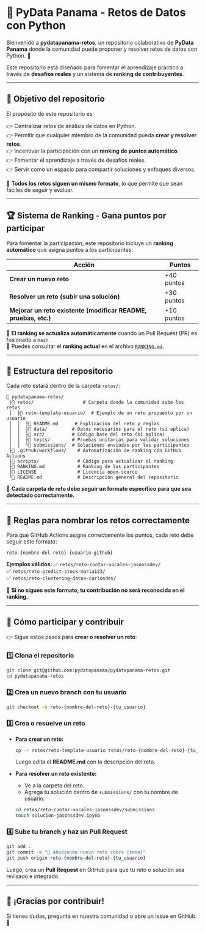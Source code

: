 # 🌟 PyData Panama - Retos de Datos con Python

Bienvenido a **pydatapanama-retos**, un repositorio colaborativo de **PyData Panama** donde la comunidad puede proponer y resolver retos de datos con Python. 🚀

Este repositorio está diseñado para fomentar el aprendizaje práctico a través de **desafíos reales** y un sistema de **ranking de contribuyentes**.

---

## 🎯 **Objetivo del repositorio**
El propósito de este repositorio es:

👉 Centralizar retos de análisis de datos en Python.  
👉 Permitir que cualquier miembro de la comunidad pueda **crear y resolver retos**.  
👉 Incentivar la participación con un **ranking de puntos automático**.  
👉 Fomentar el aprendizaje a través de desafíos reales.  
👉 Servir como un espacio para compartir soluciones y enfoques diversos.  

📌 **Todos los retos siguen un mismo formato**, lo que permite que sean fáciles de seguir y evaluar.

---

## 🏆 **Sistema de Ranking - Gana puntos por participar**
Para fomentar la participación, este repositorio incluye un **ranking automático** que asigna puntos a los participantes:

| Acción | Puntos |
|--------|--------|
| **Crear un nuevo reto** | +40 puntos |
| **Resolver un reto (subir una solución)** | +30 puntos |
| **Mejorar un reto existente (modificar README, pruebas, etc.)** | +10 puntos |

📌 **El ranking se actualiza automáticamente** cuando un Pull Request (PR) es fusionado a `main`.  
📌 Puedes consultar el **ranking actual** en el archivo [`RANKING.md`](RANKING.md).

---

## 📂 **Estructura del repositorio**
Cada reto estará dentro de la carpeta `retos/`:
```plaintext
📂 pydatapanama-retos/
 ├📂 retos/                  # Carpeta donde la comunidad sube los retos
 │  ├📂 reto-template-usuario/  # Ejemplo de un reto propuesto por un usuario
 │  │  ├📄 README.md      # Explicación del reto y reglas
 │  │  ├📂 data/         # Datos necesarios para el reto (si aplica)
 │  │  ├📂 src/          # Código base del reto (si aplica)
 │  │  ├📂 tests/        # Pruebas unitarias para validar soluciones
 │  │  └📂 submissions/  # Soluciones enviadas por los participantes
 ├📂 .github/workflows/    # Automatización de ranking con GitHub Actions
 ├📂 scripts/              # Código para actualizar el ranking
 ├📄 RANKING.md            # Ranking de los participantes
 ├📄 LICENSE               # Licencia open-source
 └📄 README.md             # Descripción general del repositorio
```

📌 **Cada carpeta de reto debe seguir un formato específico para que sea detectado correctamente.**

---

## 📁 **Reglas para nombrar los retos correctamente**
Para que GitHub Actions asigne correctamente los puntos, cada reto debe seguir este formato:

```
reto-{nombre-del-reto}-{usuario-github}
```

**Ejemplos válidos:**
✅ `retos/reto-contar-vocales-jasonssdev/`  
✅ `retos/reto-predict-stock-maria123/`  
✅ `retos/reto-clustering-datos-carlosdev/`  

📌 **Si no sigues este formato, tu contribución no será reconocida en el ranking.**

---

## 🤝 **Cómo participar y contribuir**
👉 Sigue estos pasos para **crear o resolver un reto**:

### 1️⃣ **Clona el repositorio**
```bash
git clone git@github.com:pydatapanama/pydatapanama-retos.git
cd pydatapanama-retos
```

### 2️⃣ **Crea un nuevo branch con tu usuario**
```bash
git checkout -b reto-{nombre-del-reto}-{tu_usuario}
```

### 3️⃣ **Crea o resuelve un reto**
- **Para crear un reto:**
  ```bash
  cp -r retos/reto-template-usuario retos/reto-{nombre-del-reto}-{tu_usuario}
  ```
  Luego edita el **README.md** con la descripción del reto.

- **Para resolver un reto existente:**
  - Ve a la carpeta del reto.
  - Agrega tu solución dentro de `submissions/` con tu nombre de usuario.
  ```bash
  cd retos/reto-contar-vocales-jasonssdev/submissions
  touch solucion-jasonssdev.ipynb
  ```

### 4️⃣ **Sube tu branch y haz un Pull Request**
```bash
git add .
git commit -m "📝 Añadiendo nuevo reto sobre {tema}"
git push origin reto-{nombre-del-reto}-{tu_usuario}
```

Luego, crea un **Pull Request** en GitHub para que tu reto o solución sea revisado e integrado.

---

## 🌟 **¡Gracias por contribuir!**
Si tienes dudas, pregunta en nuestra comunidad o abre un Issue en GitHub. 🎯


